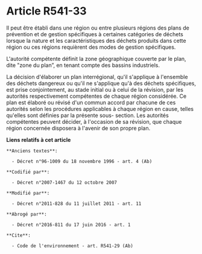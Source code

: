 # Article R541-33

Il peut être établi dans une région ou entre plusieurs régions des plans de prévention et de gestion spécifiques à certaines
catégories de déchets lorsque la nature et les caractéristiques des déchets produits dans cette région ou ces régions
requièrent des modes de gestion spécifiques.

L'autorité compétente définit la zone géographique couverte par le  plan, dite "zone du plan”, en tenant compte des bassins
industriels. 

La décision d'élaborer un plan interrégional, qu'il s'applique à l'ensemble des déchets dangereux ou qu'il ne s'applique qu'à
des déchets spécifiques, est prise conjointement, au stade initial ou à celui de la révision, par les autorités
respectivement compétentes de chaque région considérée. Ce plan est élaboré ou révisé d'un commun accord par chacune de ces
autorités selon les procédures applicables à chaque région en cause, telles qu'elles sont définies par la présente sous-
section. Les autorités compétentes peuvent décider, à l'occasion de sa révision, que chaque région concernée disposera à
l'avenir de son propre plan.

**Liens relatifs à cet article**

	**Anciens textes**:

	  - Décret n°96-1009 du 18 novembre 1996 - art. 4 (Ab)

	**Codifié par**:

	  - Décret n°2007-1467 du 12 octobre 2007

	**Modifié par**:

	  - Décret n°2011-828 du 11 juillet 2011 - art. 11

	**Abrogé par**:

	  - Décret n°2016-811 du 17 juin 2016 - art. 1

	**Cite**:

	  - Code de l'environnement - art. R541-29 (Ab)
